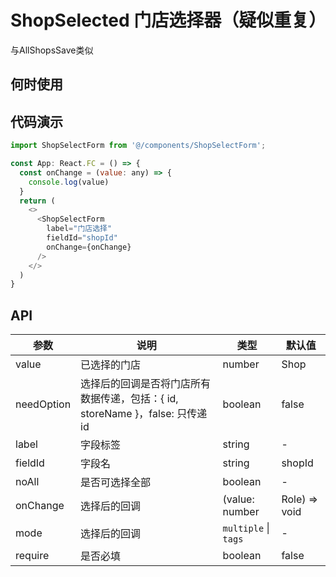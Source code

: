 # ShopSelected 门店选择器（疑似重复）

与AllShopsSave类似
## 何时使用


## 代码演示

```js
import ShopSelectForm from '@/components/ShopSelectForm';

const App: React.FC = () => {
  const onChange = (value: any) => {
    console.log(value)
  }
  return (
    <>
      <ShopSelectForm
        label="门店选择"
        fieldId="shopId"
        onChange={onChange}
      />
    </>
  )
}
```

## API

| 参数 | 说明 | 类型 | 默认值 |
| --- | --- | --- | --- |
| value | 已选择的门店 | number | Shop | number[] | Shop[]; | - |
| needOption | 选择后的回调是否将门店所有数据传递，包括：{ id, storeName }，false: 只传递id | boolean | false |
| label | 字段标签 | string | - |
| fieldId | 字段名 | string | shopId |
| noAll | 是否可选择全部 | boolean | - |
| onChange | 选择后的回调 | (value: number | Role) => void | - |
| mode | 选择后的回调 | `multiple` \| `tags` | - |
| require | 是否必填 | boolean | false |
